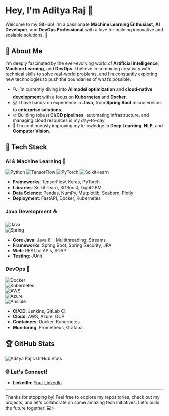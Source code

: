 
# Hey, I'm Aditya Raj 👋

Welcome to my GitHub! I'm a passionate  **Machine Learning Enthusiast**, **AI Developer**, and **DevOps Professional** with a love for building innovative and scalable solutions. 🚀

## 💼 About Me

I'm deeply fascinated by the ever-evolving world of **Artificial Intelligence**, **Machine Learning**, and **DevOps**. I believe in combining creativity with technical skills to solve real-world problems, and I’m constantly exploring new technologies to push the boundaries of what’s possible.

- 🔍 I’m currently diving into **AI model optimization** and **cloud-native development** with a focus on **Kubernetes** and **Docker**.
- 💻 I have hands-on experience in **Java**, from **Spring Boot** microservices to **enterprise solutions**.
- ⚙️ Building robust **CI/CD pipelines**, automating infrastructure, and managing cloud resources is my day-to-day.
- 🌱 I’m continuously improving my knowledge in **Deep Learning**, **NLP**, and **Computer Vision**.

## 🚀 Tech Stack

### **AI & Machine Learning** 🤖
![Python](https://img.shields.io/badge/Python-3776AB?style=flat-square&logo=python&logoColor=white) 
![TensorFlow](https://img.shields.io/badge/TensorFlow-FF6F00?style=flat-square&logo=tensorflow&logoColor=white)
![PyTorch](https://img.shields.io/badge/PyTorch-EE4C2C?style=flat-square&logo=pytorch&logoColor=white)
![Scikit-learn](https://img.shields.io/badge/Scikit--learn-F7931E?style=flat-square&logo=scikit-learn&logoColor=white)  
- **Frameworks**: TensorFlow, Keras, PyTorch  
- **Libraries**: Scikit-learn, XGBoost, LightGBM  
- **Data Science**: Pandas, NumPy, Matplotlib, Seaborn, Plotly  
- **Deployment**: FastAPI, Docker, Kubernetes

### **Java Development** ☕
![Java](https://img.shields.io/badge/Java-007396?style=flat-square&logo=java&logoColor=white)  
![Spring](https://img.shields.io/badge/Spring-6DB33F?style=flat-square&logo=spring&logoColor=white)  
- **Core Java**: Java 8+, Multithreading, Streams  
- **Frameworks**: Spring Boot, Spring Security, JPA  
- **Web**: RESTful APIs, SOAP  
- **Testing**: JUnit  

### **DevOps** 🔧
![Docker](https://img.shields.io/badge/Docker-2496ED?style=flat-square&logo=docker&logoColor=white)  
![Kubernetes](https://img.shields.io/badge/Kubernetes-326CE5?style=flat-square&logo=kubernetes&logoColor=white)  
![AWS](https://img.shields.io/badge/AWS-232F3E?style=flat-square&logo=aws&logoColor=white)  
![Azure](https://img.shields.io/badge/Azure-0089D6?style=flat-square&logo=microsoftazure&logoColor=white)  
![Ansible](https://img.shields.io/badge/Ansible-1F1F1F?style=flat-square&logo=ansible&logoColor=white)  
- **CI/CD**: Jenkins, GitLab CI  
- **Cloud**: AWS, Azure, GCP  
- **Containers**: Docker, Kubernetes  
- **Monitoring**: Prometheus, Grafana  

## 🏆 GitHub Stats

![Aditya Raj's GitHub Stats](https://github-readme-stats.vercel.app/api?username=Adityaraj0021&show_icons=true&count_private=true&hide=prs&theme=radical)

### 🌐 Let's Connect!

- **LinkedIn**: [Your LinkedIn](https://www.linkedin.com/in/aditya-raj01/)

---

Thanks for stopping by! Feel free to explore my repositories, check out my projects, and let's collaborate on some amazing tech initiatives. Let's build the future together! 💻⚡
